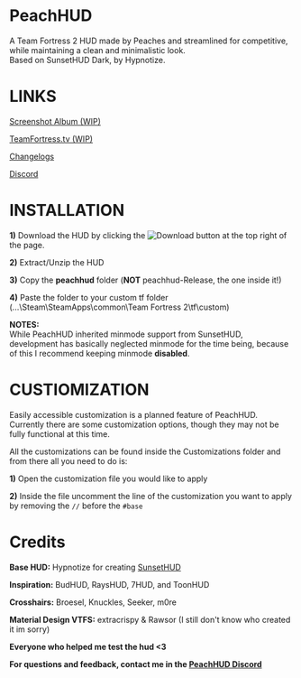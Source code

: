# PeachHUD
A Team Fortress 2 HUD made by Peaches and streamlined for competitive, while maintaining a clean and minimalistic look.  
Based on SunsetHUD Dark, by Hypnotize.

# LINKS
[Screenshot Album (WIP)](WIP)

[TeamFortress.tv (WIP)](WIP)

[Changelogs](https://github.com/PapaPeach/PeachHUD/commits/master/peachhud)

[Discord](https://discord.gg/HyZRVtp)

# INSTALLATION
**1)** Download the HUD by clicking the ![Download](https://i.imgur.com/hq7Be5l.png) button at the top right of the page.

**2)** Extract/Unzip the HUD

**3)** Copy the **peachhud** folder (**NOT** peachhud-Release, the one inside it!)

**4)** Paste the folder to your custom tf folder (...\Steam\SteamApps\common\Team Fortress 2\tf\custom)

**NOTES:**  
While PeachHUD inherited minmode support from SunsetHUD, development has basically neglected minmode for the time being, because of this I recommend keeping minmode **disabled**.

# CUSTIOMIZATION
Easily accessible customization is a planned feature of PeachHUD. Currently there are some customization options, though they may not be fully functional at this time.

All the customizations can be found inside the Customizations folder and from there all you need to do is:

**1)** Open the customization file you would like to apply

**2)** Inside the file uncomment the line of the customization you want to apply by removing the `//` before the `#base`

# Credits
**Base HUD:** Hypnotize for creating [SunsetHUD](https://github.com/Hypnootize/Sunset-Hud)

**Inspiration:** BudHUD, RaysHUD, 7HUD, and ToonHUD

**Crosshairs:** Broesel, Knuckles, Seeker, m0re

**Material Design VTFS:** extracrispy & Rawsor (I still don't know who created it im sorry)

**Everyone who helped me test the hud <3**

**For questions and feedback, contact me in the [PeachHUD Discord](https://discord.gg/HyZRVtp)**
